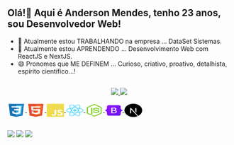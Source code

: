 ## Olá!👋 Aqui é Anderson Mendes, tenho 23 anos, sou Desenvolvedor Web! 
- 🔭 Atualmente estou TRABALHANDO na empresa ... DataSet Sistemas.
- 🌱 Atualmente estou APRENDENDO ... Desenvolvimento Web com ReactJS e NextJS.
- 😄 Pronomes que ME DEFINEM ... Curioso, criativo, proativo, detalhista, espírito científico...!

##

<div align="center">
  <a href="https://github.com/andersonmendes567/"/>
  <img height="165em" src="https://github-readme-stats.vercel.app/api?username=andersonmendes567&show_icons=true&theme=algolia&include_all_commits=true&count_private=true"/>
  <img height="165em" src="https://github-readme-stats.vercel.app/api/top-langs/?username=andersonmendes567&layout=compact&langs_count=7&theme=algolia"/>
</div>

<div style="display: inline_block"><br>
  <img align="center" alt="Ícone CSS" height="30" width="40" src="https://raw.githubusercontent.com/devicons/devicon/master/icons/css3/css3-original.svg"> 
  <img align="center" alt="Ícone HTML" height="30" width="40" src="https://raw.githubusercontent.com/devicons/devicon/master/icons/html5/html5-original.svg">
  <img align="center" alt="Ícone Javascript" height="30" width="40" src="https://raw.githubusercontent.com/devicons/devicon/master/icons/javascript/javascript-plain.svg">
  <img align="center" alt="Ícone ReactJS" height="30" width="40" src="https://raw.githubusercontent.com/devicons/devicon/master/icons/react/react-original.svg">
  <img align="center" alt="Ícone NodeJS" height="30" width="40" src="https://raw.githubusercontent.com/devicons/devicon/master/icons/nodejs/nodejs-original.svg">
  <img align="center" alt="Ícone Bootstrap" height="30" width="40" src="https://raw.githubusercontent.com/devicons/devicon/master/icons/bootstrap/bootstrap-original.svg">
  <img align="center" alt="Ícone NextJS" height="30" width="40" src="https://raw.githubusercontent.com/devicons/devicon/master/icons/nextjs/nextjs-original.svg">
</div>

##

<div> 
  <a href = "mailto:mendesanderson567@gmail.com"><img src="https://img.shields.io/badge/-Gmail-%23333?style=for-the-badge&logo=gmail&logoColor=white" target="_blank"></a>
  <a href="https://www.linkedin.com/in/anderson-mendes-602b891a4" target="_blank"><img src="https://img.shields.io/badge/-LinkedIn-%230077B5?style=for-the-badge&logo=linkedin&logoColor=white" target="_blank"></a>
  <a href="https://api.whatsapp.com/send?phone=5538984092059" target="_blank"><img src="https://img.shields.io/badge/-Whatsapp-%33BA46?style=for-the-badge&logo=whatsapp&logoColor=white" target="_blank"></a>
</div>
